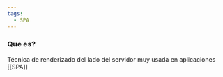 ```yaml
---
tags:
  - SPA
---
```

### Que es?

Técnica de renderizado del lado del servidor muy usada en aplicaciones [[SPA]]